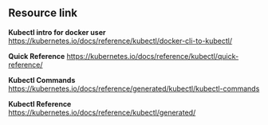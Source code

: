 ## Resource link

**Kubectl intro for docker user**
https://kubernetes.io/docs/reference/kubectl/docker-cli-to-kubectl/

**Quick Reference**
https://kubernetes.io/docs/reference/kubectl/quick-reference/

**Kubectl Commands**
https://kubernetes.io/docs/reference/generated/kubectl/kubectl-commands

**Kubectl Reference**
https://kubernetes.io/docs/reference/kubectl/generated/